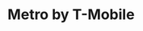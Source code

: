 ---
title: "Metro by T-Mobile"
url: /oklahoma-city/metro-by-t-mobile-northwest-expressway/
shop: Handy
---